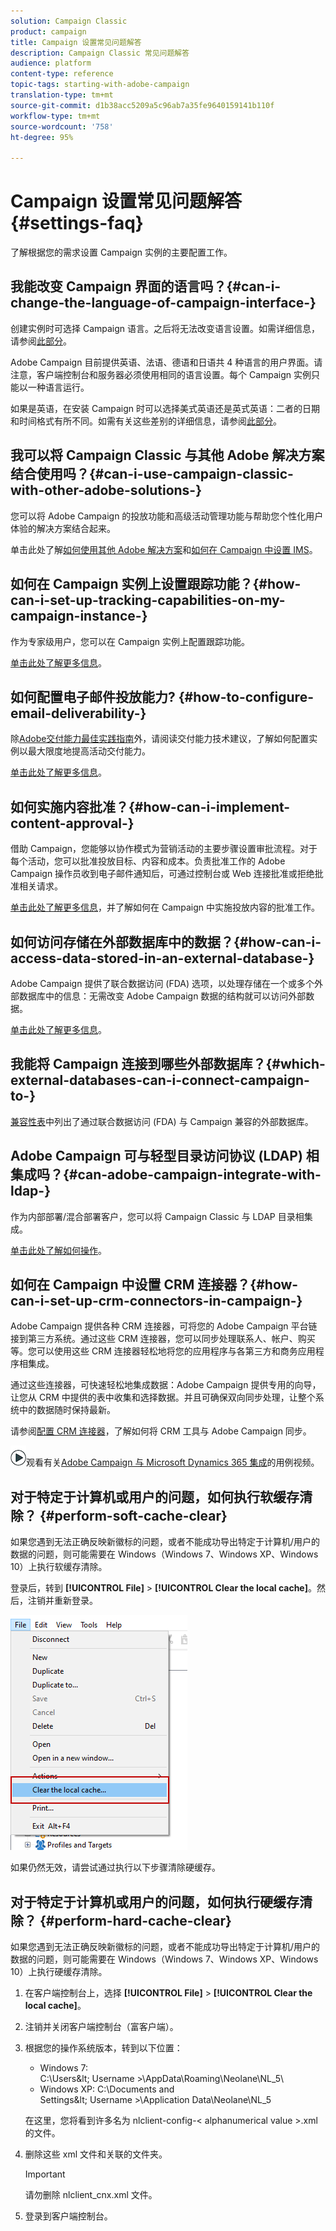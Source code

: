 ```yaml
---
solution: Campaign Classic
product: campaign
title: Campaign 设置常见问题解答
description: Campaign Classic 常见问题解答
audience: platform
content-type: reference
topic-tags: starting-with-adobe-campaign
translation-type: tm+mt
source-git-commit: d1b38acc5209a5c96ab7a35fe9640159141b110f
workflow-type: tm+mt
source-wordcount: '758'
ht-degree: 95%

---
```



# Campaign 设置常见问题解答 {#settings-faq}

了解根据您的需求设置 Campaign 实例的主要配置工作。

## 我能改变 Campaign 界面的语言吗？{#can-i-change-the-language-of-campaign-interface-}

创建实例时可选择 Campaign 语言。之后将无法改变语言设置。如需详细信息，请参阅[此部分](../../installation/using/creating-an-instance-and-logging-on.md)。

Adobe Campaign 目前提供英语、法语、德语和日语共 4 种语言的用户界面。请注意，客户端控制台和服务器必须使用相同的语言设置。每个 Campaign 实例只能以一种语言运行。

如果是英语，在安装 Campaign 时可以选择美式英语还是英式英语：二者的日期和时间格式有所不同。如需有关这些差别的详细信息，请参阅[此部分](../../platform/using/adobe-campaign-workspace.md#date-and-time)。

## 我可以将 Campaign Classic 与其他 Adobe 解决方案结合使用吗？{#can-i-use-campaign-classic-with-other-adobe-solutions-}

您可以将 Adobe Campaign 的投放功能和高级活动管理功能与帮助您个性化用户体验的解决方案结合起来。

单击此处了解[如何使用其他 Adobe 解决方案](../../integrations/using/about-campaign-integrations.md)和[如何在 Campaign 中设置 IMS](../../integrations/using/about-adobe-id.md)。

## 如何在 Campaign 实例上设置跟踪功能？{#how-can-i-set-up-tracking-capabilities-on-my-campaign-instance-}

作为专家级用户，您可以在 Campaign 实例上配置跟踪功能。

[单击此处了解更多信息](../../installation/using/deploying-an-instance.md#tracking-configuration)。

## 如何配置电子邮件投放能力? {#how-to-configure-email-deliverability-}

除[Adobe交付能力最佳实践指南](https://experienceleague.adobe.com/docs/deliverability-learn/deliverability-best-practice-guide/introduction.html)外，请阅读交付能力技术建议，了解如何配置实例以最大限度地提高活动交付能力。

[单击此处了解更多信息](../../delivery/using/about-deliverability.md)。

## 如何实施内容批准？{#how-can-i-implement-content-approval-}

借助 Campaign，您能够以协作模式为营销活动的主要步骤设置审批流程。对于每个活动，您可以批准投放目标、内容和成本。负责批准工作的 Adobe Campaign 操作员收到电子邮件通知后，可通过控制台或 Web 连接批准或拒绝批准相关请求。

[单击此处了解更多信息](../../campaign/using/marketing-campaign-approval.md#checking-and-approving-deliveries)，并了解如何在 Campaign 中实施投放内容的批准工作。

## 如何访问存储在外部数据库中的数据？{#how-can-i-access-data-stored-in-an-external-database-}

Adobe Campaign 提供了联合数据访问 (FDA) 选项，以处理存储在一个或多个外部数据库中的信息：无需改变 Adobe Campaign 数据的结构就可以访问外部数据。

[单击此处了解更多信息](../../installation/using/connecting-to-database.md)。

## 我能将 Campaign 连接到哪些外部数据库？{#which-external-databases-can-i-connect-campaign-to-}

[兼容性表](../../rn/using/compatibility-matrix.md)中列出了通过联合数据访问 (FDA) 与 Campaign 兼容的外部数据库。

## Adobe Campaign 可与轻型目录访问协议 (LDAP) 相集成吗？{#can-adobe-campaign-integrate-with-ldap-}

作为内部部署/混合部署客户，您可以将 Campaign Classic 与 LDAP 目录相集成。

[单击此处了解如何操作](../../installation/using/connecting-through-ldap.md)。

## 如何在 Campaign 中设置 CRM 连接器？{#how-can-i-set-up-crm-connectors-in-campaign-}

Adobe Campaign 提供各种 CRM 连接器，可将您的 Adobe Campaign 平台链接到第三方系统。通过这些 CRM 连接器，您可以同步处理联系人、帐户、购买等。您可以使用这些 CRM 连接器轻松地将您的应用程序与各第三方和商务应用程序相集成。

通过这些连接器，可快速轻松地集成数据：Adobe Campaign 提供专用的向导，让您从 CRM 中提供的表中收集和选择数据。并且可确保双向同步处理，让整个系统中的数据随时保持最新。

请参阅[配置 CRM 连接器](../../platform/using/crm-connectors.md)，了解如何将 CRM 工具与 Adobe Campaign 同步。

![](assets/do-not-localize/how-to-video.png)观看有关[Adobe Campaign 与 Microsoft Dynamics 365 集成](https://helpx.adobe.com/campaign/kt/acc/using/acc-integrate-dynamics365-with-acc-feature-video-set-up.html)的用例视频。

## 对于特定于计算机或用户的问题，如何执行软缓存清除？ {#perform-soft-cache-clear}

如果您遇到无法正确反映新徽标的问题，或者不能成功导出特定于计算机/用户的数据的问题，则可能需要在 Windows（Windows 7、Windows XP、Windows 10）上执行软缓存清除。

登录后，转到 **[!UICONTROL File]** > **[!UICONTROL Clear the local cache]**。然后，注销并重新登录。

![](assets/faq_soft_cache.png)

如果仍然无效，请尝试通过执行以下步骤清除硬缓存。

## 对于特定于计算机或用户的问题，如何执行硬缓存清除？ {#perform-hard-cache-clear}

如果您遇到无法正确反映新徽标的问题，或者不能成功导出特定于计算机/用户的数据的问题，则可能需要在 Windows（Windows 7、Windows XP、Windows 10）上执行硬缓存清除。

1. 在客户端控制台上，选择 **[!UICONTROL File]** > **[!UICONTROL Clear the local cache]**。

1. 注销并关闭客户端控制台（富客户端）。

1. 根据您的操作系统版本，转到以下位置：

   * Windows 7: C:\Users\&lt; Username >\AppData\Roaming\Neolane\NL_5\
   * Windows XP: C:\Documents and Settings\&lt; Username >\Application Data\Neolane\NL_5

   在这里，您将看到许多名为 nlclient-config-&lt; alphanumerical value >.xml 的文件。

1. 删除这些 xml 文件和关联的文件夹。

   >[!IMPORTANT]
   >
   >请勿删除 nlclient_cnx.xml 文件。

1. 登录到客户端控制台。